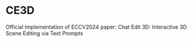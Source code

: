 # CE3D
Official Implementation of ECCV2024 paper: Chat Edit 3D: Interactive 3D Scene Editing via Text Prompts
